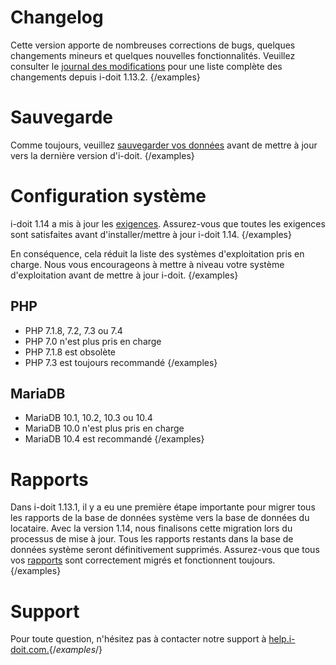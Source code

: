 Changelog
=========

Cette version apporte de nombreuses corrections de bugs, quelques changements mineurs et quelques nouvelles fonctionnalités. Veuillez consulter le [journal des modifications](../changelogs/changelog-1.14.x/index.md) pour une liste complète des changements depuis i-doit 1.13.2. {/examples}

Sauvegarde
======

Comme toujours, veuillez [sauvegarder vos données](../../maintenance-and-operation/backup-and-recovery/index.md) avant de mettre à jour vers la dernière version d'i-doit. {/examples}

Configuration système
===================

i-doit 1.14 a mis à jour les [exigences](../../installation/system-requirements.md). Assurez-vous que toutes les exigences sont satisfaites avant d'installer/mettre à jour i-doit 1.14. {/examples}

En conséquence, cela réduit la liste des systèmes d'exploitation pris en charge. Nous vous encourageons à mettre à niveau votre système d'exploitation avant de mettre à jour i-doit. {/examples}

PHP
---

*   PHP 7.1.8, 7.2, 7.3 ou 7.4
*   PHP 7.0 n'est plus pris en charge
*   PHP 7.1.8 est obsolète
*   PHP 7.3 est toujours recommandé {/examples}

MariaDB
-------

*   MariaDB 10.1, 10.2, 10.3 ou 10.4
*   MariaDB 10.0 n'est plus pris en charge
*   MariaDB 10.4 est recommandé {/examples}

Rapports
=======

Dans i-doit 1.13.1, il y a eu une première étape importante pour migrer tous les rapports de la base de données système vers la base de données du locataire. Avec la version 1.14, nous finalisons cette migration lors du processus de mise à jour. Tous les rapports restants dans la base de données système seront définitivement supprimés. Assurez-vous que tous vos [rapports](../../evaluation/report-manager.md) sont correctement migrés et fonctionnent toujours. {/examples}

Support
=======

Pour toute question, n'hésitez pas à contacter notre support à [help.i-doit.com.](https://help.i-doit.com/){/*examples*/}
